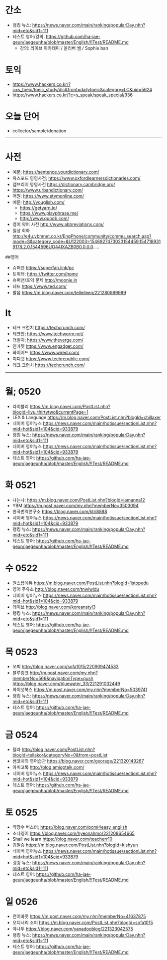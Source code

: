 # 간소
* 랭킹 뉴스: https://news.naver.com/main/ranking/popularDay.nhn?mid=etc&sid1=111
* 테스트 영어/강의: https://github.com/ha-jae-geun/jaegeunha/blob/master/English/!!Test/README.md
	* 강의: 라이브 아카데미 / 올리버 쌤 / Sophie ban

# 토익
* https://www.hackers.co.kr/?c=s_toeic/toeic_study/dlc&front=dailytoeic&category=LC&uid=5624
* https://www.hackers.co.kr/?c=s_speak/speak_special/936

# 오늘 단어
* collector/sample/donation
------------------------

# 사전
* 예문; https://sentence.yourdictionary.com/
* 옥스포드 영영사전; https://www.oxfordlearnersdictionaries.com/
* 캠브리지 영영사전 https://dictionary.cambridge.org/
* https://www.urbandictionary.com/
* 어원; https://www.etymonline.com/
* 예문; http://youglish.com/
	* https://getyarn.io/
	* https://www.playphrase.me/
	* http://www.quodb.com/
* 영어 약어 사전 http://www.abbreviations.com/
* 일상 회화 http://e4u.ybmnet.co.kr/EngPhone/community/commu_search.asp?mode=S&category_code=&U122003=1546927473023154459.1547189319178.2.0.1544596UO44IXAZB0B0.0.0.0.....


##영어
* 슈퍼맨 https://superfan.link/pc
* 트위터: https://twitter.com/home
* 슈퍼맨/토익 문제 http://moonje.in
* 테드 https://www.ted.com/
* 발음 https://m.blog.naver.com/telleileen/221280989989

# It
* 테크 크런치 https://techcrunch.com/
* 테크웜; https://www.techworm.net/
* 더벌지; https://www.theverge.com/
* 인가젯 https://www.engadget.com/
* 와이어드 https://www.wired.com/
* 지디넷 https://www.techrepublic.com/
* 테크 크런치 https://techcrunch.com/

-------------


# 월; 0520
* 라이블리 https://m.blog.naver.com/PostList.nhn?blogId=liyu_thirtytwo&currentPage=1
* LEX & Language https://m.blog.naver.com/PostList.nhn?blogId=chillaxer
* 네이버 영어뉴스 https://news.naver.com/main/hotissue/sectionList.nhn?mid=hot&sid1=104&cid=933879
* 랭킹 뉴스: https://news.naver.com/main/ranking/popularDay.nhn?mid=etc&sid1=111
* 네이버 영어뉴스 https://news.naver.com/main/hotissue/sectionList.nhn?mid=hot&sid1=104&cid=933879
* 테스트 영어: https://github.com/ha-jae-geun/jaegeunha/blob/master/English/!!Test/README.md

# 화 0521
* 나는나; https://m.blog.naver.com/PostList.nhn?blogId=iamanna12
* YBM https://m.post.naver.com/my.nhn?memberNo=3503094
* 한국번역연구소 https://blog.naver.com/ktri8888
* 네이버 영어뉴스 https://news.naver.com/main/hotissue/sectionList.nhn?mid=hot&sid1=104&cid=933879
* 랭킹 뉴스: https://news.naver.com/main/ranking/popularDay.nhn?mid=etc&sid1=111
* 테스트 영어: https://github.com/ha-jae-geun/jaegeunha/blob/master/English/!!Test/README.md


# 수 0522
* 원스탑에듀 https://m.blog.naver.com/PostList.nhn?blogId=1stopedu
* 영어 주유소 http://blog.naver.com/tnwlwldu
* 네이버 영어뉴스 https://news.naver.com/main/hotissue/sectionList.nhn?mid=hot&sid1=104&cid=933879
*  데이브 http://blog.naver.com/koreanstyl3
* 랭킹 뉴스: https://news.naver.com/main/ranking/popularDay.nhn?mid=etc&sid1=111
* 테스트 영어: https://github.com/ha-jae-geun/jaegeunha/blob/master/English/!!Test/README.md


# 목 0523
* 쏘피 http://blog.naver.com/sofa1015/220909474533
* 블루링크 http://m.post.naver.com/my.nhn?memberNo=566&navigationType=push
  https://blog.naver.com/bluewater_33/221291032449
* 와이넛북스 https://m.post.naver.com/my.nhn?memberNo=5039741
* 랭킹 뉴스: https://news.naver.com/main/ranking/popularDay.nhn?mid=etc&sid1=111
* 테스트 영어: https://github.com/ha-jae-geun/jaegeunha/blob/master/English/!!Test/README.md

# 금 0524
*  텔라 http://blog.naver.com/PostList.nhn?blogId=tellakor&categoryNo=0&from=postList
*  쌤코치의 영어습관 https://blog.naver.com/georage/221320149267
*  아미고톡 http://blog.amigotalk.com/
* 네이버 영어뉴스 https://news.naver.com/main/hotissue/sectionList.nhn?mid=hot&sid1=104&cid=933879
* 테스트 영어: https://github.com/ha-jae-geun/jaegeunha/blob/master/English/!!Test/README.md


# 토 0525
* 약장수 버스터; https://blog.naver.com/pcmi4easy_english
* 소다영어 https://blog.naver.com/hyeonahmo/221208654665
* Shall we learn https://blog.naver.com/teacherr10
* 김일승 https://m.blog.naver.com/PostList.nhn?blogId=kishyun
* 네이버 영어뉴스 https://news.naver.com/main/hotissue/sectionList.nhn?mid=hot&sid1=104&cid=933879
* 랭킹 뉴스: https://news.naver.com/main/ranking/popularDay.nhn?mid=etc&sid1=111
* 테스트 영어: https://github.com/ha-jae-geun/jaegeunha/blob/master/English/!!Test/README.md



# 일 0526
* 런어바웃 https://m.post.naver.com/my.nhn?memberNo=41637875
* 오디너리 소피 https://m.blog.naver.com/PostList.nhn?blogId=sofa1015
* 야나두 https://blog.naver.com/yanadooblog/221323042575
* 랭킹 뉴스: https://news.naver.com/main/ranking/popularDay.nhn?mid=etc&sid1=111
* 테스트 영어: https://github.com/ha-jae-geun/jaegeunha/blob/master/English/!!Test/README.md

